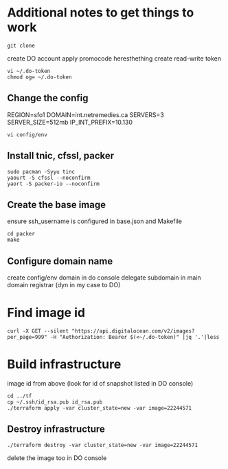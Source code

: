 # Additional notes to get things to work

```
git clone
```
create DO account
apply promocode heresthething
create read-write token
```
vi ~/.do-token
chmod og= ~/.do-token
```
## Change the config
REGION=sfo1
DOMAIN=int.netremedies.ca
SERVERS=3
SERVER_SIZE=512mb
IP_INT_PREFIX=10.130
```
vi config/env
```
## Install tnic, cfssl, packer
```
sudo pacman -Syyu tinc
yaourt -S cfssl --noconfirm
yaort -S packer-io --noconfirm
```
## Create the base image
ensure ssh_username is configured in base.json and Makefile
```
cd packer
make
```
## Configure domain name
create  config/env domain in do console
delegate subdomain in main domain registrar (dyn in my case to DO)
# Find image id

```
curl -X GET --silent "https://api.digitalocean.com/v2/images?per_page=999" -H "Authorization: Bearer $(<~/.do-token)" |jq '.'|less
```
# Build infrastructure
image id from above (look for id of snapshot listed in DO console)
```
cd ../tf
cp ~/.ssh/id_rsa.pub id_rsa.pub
./terraform apply -var cluster_state=new -var image=22244571
```
## Destroy infrastructure
```
./terraform destroy -var cluster_state=new -var image=22244571
```
delete the image too in DO console

